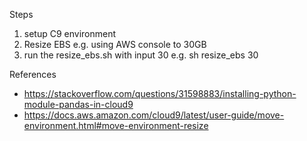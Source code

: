 Steps 
1. setup C9 environment 
2. Resize EBS e.g. using AWS console to 30GB 
3. run the resize_ebs.sh  with input 30 e.g. sh resize_ebs 30

References
* https://stackoverflow.com/questions/31598883/installing-python-module-pandas-in-cloud9
* https://docs.aws.amazon.com/cloud9/latest/user-guide/move-environment.html#move-environment-resize

